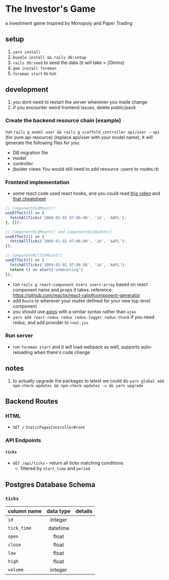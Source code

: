 # The Investor's Game

a investment game Inspired by Monopoly and Paper Trading

## setup

1. `yarn install`
2. `bundle install && rails db:setup`
3. `rails db:seed` to seed the data (it will take > 20mins)
4. `gem install foreman`
5. `foreman start` to run

## development

1. you dont need to restart the server whenever you made change
2. if you encounter weird frontend issues, delete public/pack

### Create the backend resource chain (example)

run `rails g model user && rails g scaffold_controller api/user --api` (for pure api resource) (replace api/user with your model name), it will generate the following files for you:

- DB migration file
- model
- controller
- jbuider views
  You would still need to add resource :users to routes.rb

### Frontend implementation

- some react code used react hooks, and you could read [this video](https://open.appacademy.io/learn/full-stack-online/react/react-hooks-demo) and [that cheatsheet](https://blog.engineering.publicissapient.fr/wp-content/uploads/2019/06/cheat-sheet-xebia.pdf)

```JavaScript
// ComponentDidMount()
useEffect(() => {
  fetchAllTicks('2009-01-02 07:06:00', '1d', 'AAPL');
}, []);

// ComponentDidMount() and ComponentDidUpdate()
useEffect(() => {
  fetchAllTicks('2009-01-02 07:06:00', '1d', 'AAPL');
});

// ComponentWillUnMount()
useEffect(() => {
  fetchAllTicks('2009-01-02 07:06:00', '1d', 'AAPL');
  return () => alert('unmounting')
});
```

- run `rails g react:component Users users:array` based on react component name and props it takes. reference: https://github.com/reactjs/react-rails#component-generator
- add `Route` to wherever your routes defined for your new top-level component
- you should use [axios](https://www.npmjs.com/package/axios#note-commonjs-usage) with a similar syntax rather than `ajax`
- `yarn add react-redux redux redux-logger redux-thunk` if you need redux, and add provider to `root.jsx`

### Run server

- run `foreman start` and it will load webpack as well, supports auto-reloading when there's code change

## notes

1. to actually upgrade the packages to latest we could do `yarn global add npm-check-updates && npm-check-updates -u && yarn upgrade`

## Backend Routes

### HTML

- `GET /` `StaticPagesController#root`

### API Endpoints

#### `ticks`

- `GET /api/ticks` - return all ticks matching conditions
  - filtered by `start_time` and `period`

## Postgres Database Schema

### `ticks`

| column name | data type | details |
| ----------- | :-------: | ------: |
| `id`        |  integer  |         |
| `tick_time` | datetime  |         |
| `open`      |   float   |         |
| `close`     |   float   |         |
| `low`       |   float   |         |
| `high`      |   float   |         |
| `volume`    |  integer  |         |

